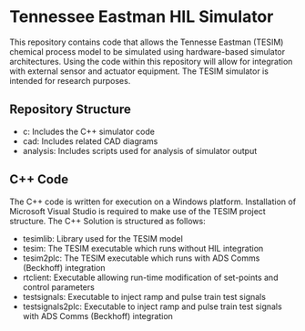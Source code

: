 # Tennessee Eastman HIL Simulator
This repository contains code that allows the Tennesse Eastman (TESIM) 
chemical process model to be simulated using hardware-based simulator 
architectures.  Using the code within this repository will allow for 
integration with external sensor and actuator equipment.  The TESIM simulator 
is intended for research purposes.

## Repository Structure
* c:        Includes the C++ simulator code
* cad:      Includes related CAD diagrams 
* analysis: Includes scripts used for analysis of simulator output

## C++ Code
The C++ code is written for execution on a Windows platform.  Installation of 
Microsoft Visual Studio is required to make use of the TESIM project structure.
The C++ Solution is structured as follows:
* tesimlib:         Library used for the TESIM model
* tesim:            The TESIM executable which runs without HIL integration
* tesim2plc:        The TESIM executable which runs with ADS Comms (Beckhoff) integration
* rtclient:         Executable allowing run-time modification of set-points and control parameters
* testsignals:      Executable to inject ramp and pulse train test signals
* testsignals2plc:  Executable to inject ramp and pulse train test signals with ADS Comms (Beckhoff) integration





